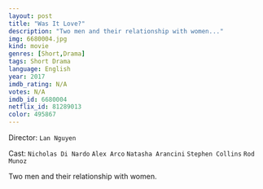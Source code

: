 ```yaml
---
layout: post
title: "Was It Love?"
description: "Two men and their relationship with women..."
img: 6680004.jpg
kind: movie
genres: [Short,Drama]
tags: Short Drama 
language: English
year: 2017
imdb_rating: N/A
votes: N/A
imdb_id: 6680004
netflix_id: 81289013
color: 495867
---
```

Director: `Lan Nguyen`  

Cast: `Nicholas Di Nardo` `Alex Arco` `Natasha Arancini` `Stephen Collins` `Rod Munoz` 

Two men and their relationship with women.